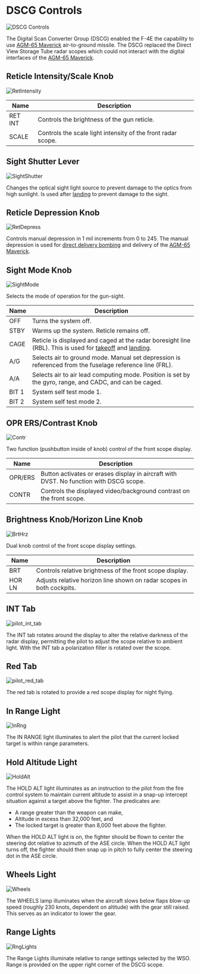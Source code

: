# DSCG Controls

![DSCG Controls](../../img/GunRepeater.jpg)

The Digital Scan Converter Group (DSCG) enabled the F-4E the capability to
use [AGM-65 Maverick](../../stores/air_to_ground/missiles/maverick.md)
air-to-ground missile. The DSCG replaced the Direct View Storage Tube radar scopes which could not
interact with the digital interfaces of
the [AGM-65 Maverick](../../stores/air_to_ground/missiles/maverick.md).

## Reticle Intensity/Scale Knob

![RetIntensity](../../img/RetIntensity.jpg)

| Name    | Description                                                  |
|---------|--------------------------------------------------------------|
| RET INT | Controls the brightness of the gun reticle.                  |
| SCALE   | Controls the scale light intensity of the front radar scope. |

## Sight Shutter Lever

![SightShutter](../../img/SightShutter.jpg)

Changes the optical sight light source to prevent damage to the optics from high
sunlight. Is used after [landing](../../procedures/landing.md#after-landing) to prevent damage to
the sight.

## Reticle Depression Knob

![RetDepress](../../img/RetDepress.jpg)

Controls manual depression in 1 mil increments from 0 to 245. The manual depression is used for
[direct delivery bombing](../../procedures/bombs/bombs_direct_delivery.md) and delivery of
the [AGM-65 Maverick](../../stores/air_to_ground/missiles/maverick.md).

## Sight Mode Knob

![SightMode](../../img/SightMode.jpg)

Selects the mode of operation for the gun-sight.

| Name  | Description                                                                                                                                                           |
|-------|-----------------------------------------------------------------------------------------------------------------------------------------------------------------------|
| OFF   | Turns the system off.                                                                                                                                                 |
| STBY  | Warms up the system. Reticle remains off.                                                                                                                             |
| CAGE  | Reticle is displayed and caged at the radar boresight line (RBL). This is used for [takeoff](../../procedures/takeoff.md) and [landing](../../procedures/landing.md). |
| A/G   | Selects air to ground mode. Manual set depression is referenced from the fuselage reference line (FRL).                                                               |
| A/A   | Selects air to air lead computing mode. Position is set by the gyro, range, and CADC, and can be caged.                                                               |
| BIT 1 | System self test mode 1.                                                                                                                                              |
| BIT 2 | System self test mode 2.                                                                                                                                              |

## OPR ERS/Contrast Knob

![Contr](../../img/Contr.jpg)

Two function (pushbutton inside of knob) control of the front scope display.

| Name    | Description                                                                            |
|---------|----------------------------------------------------------------------------------------|
| OPR/ERS | Button activates or erases display in aircraft with DVST. No function with DSCG scope. |
| CONTR   | Controls the displayed video/background contrast on the front scope.                   |

## Brightness Knob/Horizon Line Knob

![BrtHrz](../../img/BrtHrz.jpg)

Dual knob control of the front scope display settings.

| Name   | Description                                                           |
|--------|-----------------------------------------------------------------------|
| BRT    | Controls relative brightness of the front scope display.              |
| HOR LN | Adjusts relative horizon line shown on radar scopes in both cockpits. |

## INT Tab

![pilot_int_tab](../../img/pilot_dscg_int_tab.jpg)

The INT tab rotates around the display to alter the relative darkness of the
radar display, permitting the pilot to adjust the scope relative to ambient
light. With the INT tab a polarization filter is rotated over the scope.

## Red Tab

![pilot_red_tab](../../img/pilot_dscg_red_tab.jpg)

The red tab is rotated to provide a red scope display for night flying.

## In Range Light

![InRng](../../img/pilot_dscg_in_range_light.jpg)

The IN RANGE light illuminates to alert the pilot that the current locked target
is within range parameters.

## Hold Altitude Light

![HoldAlt](../../img/pilot_dscg_hold_alt_light.jpg)

The HOLD ALT light illuminates as an instruction to the pilot from the fire
control system to maintain current altitude to assist in a snap-up intercept
situation against a target above the fighter. The predicates are:

- A range greater than the weapon can make,
- Altitude in excess than 32,000 feet, and
- The locked target is greater than 8,000 feet above the fighter.

When the HOLD ALT light is on, the fighter should be flown to center the
steering dot relative to azimuth of the ASE circle. When the HOLD ALT light
turns off, the fighter should then snap up in pitch to fully center the steering
dot in the ASE circle.

## Wheels Light

![Wheels](../../img/pilot_dscg_wheels_light.jpg)

The WHEELS lamp illuminates when the aircraft slows below flaps blow-up speed
(roughly 230 knots, dependent on altitude) with the gear still raised. This serves as an indicator
to lower the gear.

## Range Lights

![RngLights](../../img/pilot_dscg_range_lights.jpg)

The Range Lights illuminate relative to range settings selected by the WSO.
Range is provided on the upper right corner of the DSCG scope.
